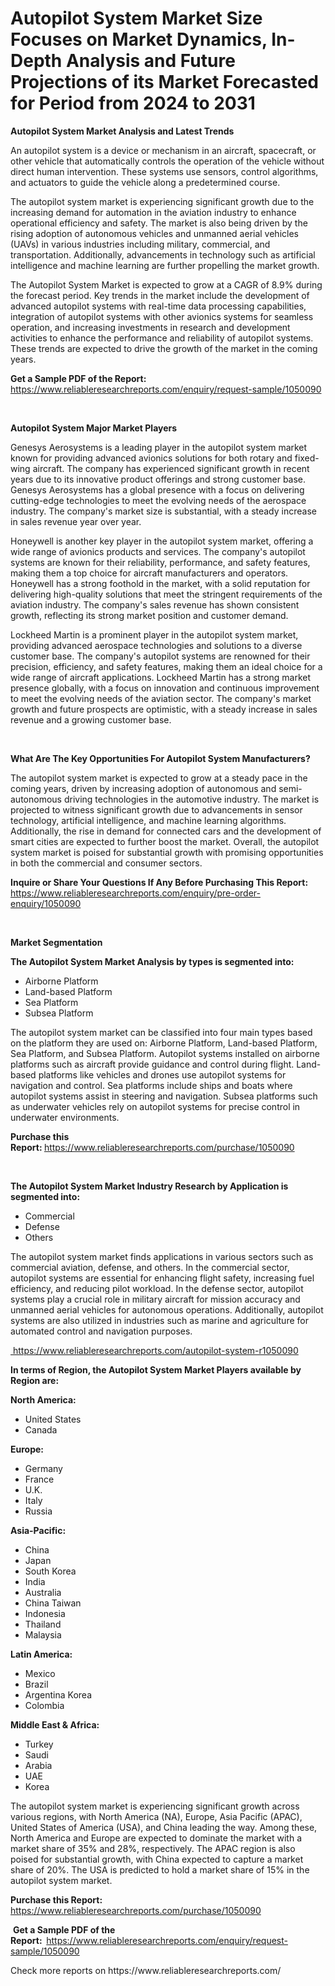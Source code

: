 <p><h1>Autopilot System Market Size Focuses on Market Dynamics, In-Depth Analysis and Future Projections of its Market Forecasted for Period from 2024 to 2031</h1></p><p><strong>Autopilot System Market Analysis and Latest Trends</strong></p>
<p><p>An autopilot system is a device or mechanism in an aircraft, spacecraft, or other vehicle that automatically controls the operation of the vehicle without direct human intervention. These systems use sensors, control algorithms, and actuators to guide the vehicle along a predetermined course.</p><p>The autopilot system market is experiencing significant growth due to the increasing demand for automation in the aviation industry to enhance operational efficiency and safety. The market is also being driven by the rising adoption of autonomous vehicles and unmanned aerial vehicles (UAVs) in various industries including military, commercial, and transportation. Additionally, advancements in technology such as artificial intelligence and machine learning are further propelling the market growth.</p><p>The Autopilot System Market is expected to grow at a CAGR of 8.9% during the forecast period. Key trends in the market include the development of advanced autopilot systems with real-time data processing capabilities, integration of autopilot systems with other avionics systems for seamless operation, and increasing investments in research and development activities to enhance the performance and reliability of autopilot systems. These trends are expected to drive the growth of the market in the coming years.</p></p>
<p><strong>Get a Sample PDF of the Report:&nbsp;</strong> <a href="https://www.reliableresearchreports.com/enquiry/request-sample/1050090">https://www.reliableresearchreports.com/enquiry/request-sample/1050090</a></p>
<p>&nbsp;</p>
<p><strong>Autopilot System Major Market Players</strong></p>
<p><p>Genesys Aerosystems is a leading player in the autopilot system market known for providing advanced avionics solutions for both rotary and fixed-wing aircraft. The company has experienced significant growth in recent years due to its innovative product offerings and strong customer base. Genesys Aerosystems has a global presence with a focus on delivering cutting-edge technologies to meet the evolving needs of the aerospace industry. The company's market size is substantial, with a steady increase in sales revenue year over year.</p><p>Honeywell is another key player in the autopilot system market, offering a wide range of avionics products and services. The company's autopilot systems are known for their reliability, performance, and safety features, making them a top choice for aircraft manufacturers and operators. Honeywell has a strong foothold in the market, with a solid reputation for delivering high-quality solutions that meet the stringent requirements of the aviation industry. The company's sales revenue has shown consistent growth, reflecting its strong market position and customer demand.</p><p>Lockheed Martin is a prominent player in the autopilot system market, providing advanced aerospace technologies and solutions to a diverse customer base. The company's autopilot systems are renowned for their precision, efficiency, and safety features, making them an ideal choice for a wide range of aircraft applications. Lockheed Martin has a strong market presence globally, with a focus on innovation and continuous improvement to meet the evolving needs of the aviation sector. The company's market growth and future prospects are optimistic, with a steady increase in sales revenue and a growing customer base.</p></p>
<p>&nbsp;</p>
<p><strong>What Are The Key Opportunities For Autopilot System Manufacturers?</strong></p>
<p><p>The autopilot system market is expected to grow at a steady pace in the coming years, driven by increasing adoption of autonomous and semi-autonomous driving technologies in the automotive industry. The market is projected to witness significant growth due to advancements in sensor technology, artificial intelligence, and machine learning algorithms. Additionally, the rise in demand for connected cars and the development of smart cities are expected to further boost the market. Overall, the autopilot system market is poised for substantial growth with promising opportunities in both the commercial and consumer sectors.</p></p>
<p><strong>Inquire or Share Your Questions If Any Before Purchasing This Report:</strong> <a href="https://www.reliableresearchreports.com/enquiry/pre-order-enquiry/1050090">https://www.reliableresearchreports.com/enquiry/pre-order-enquiry/1050090</a></p>
<p>&nbsp;</p>
<p><strong>Market Segmentation</strong></p>
<p><strong>The Autopilot System Market Analysis by types is segmented into:</strong></p>
<p><ul><li>Airborne Platform</li><li>Land-based Platform</li><li>Sea Platform</li><li>Subsea Platform</li></ul></p>
<p><p>The autopilot system market can be classified into four main types based on the platform they are used on: Airborne Platform, Land-based Platform, Sea Platform, and Subsea Platform. Autopilot systems installed on airborne platforms such as aircraft provide guidance and control during flight. Land-based platforms like vehicles and drones use autopilot systems for navigation and control. Sea platforms include ships and boats where autopilot systems assist in steering and navigation. Subsea platforms such as underwater vehicles rely on autopilot systems for precise control in underwater environments.</p></p>
<p><strong>Purchase this Report:&nbsp;</strong><a href="https://www.reliableresearchreports.com/purchase/1050090">https://www.reliableresearchreports.com/purchase/1050090</a></p>
<p>&nbsp;</p>
<p><strong>The Autopilot System Market Industry Research by Application is segmented into:</strong></p>
<p><ul><li>Commercial</li><li>Defense</li><li>Others</li></ul></p>
<p><p>The autopilot system market finds applications in various sectors such as commercial aviation, defense, and others. In the commercial sector, autopilot systems are essential for enhancing flight safety, increasing fuel efficiency, and reducing pilot workload. In the defense sector, autopilot systems play a crucial role in military aircraft for mission accuracy and unmanned aerial vehicles for autonomous operations. Additionally, autopilot systems are also utilized in industries such as marine and agriculture for automated control and navigation purposes.</p></p>
<p><a href="https://www.reliableresearchreports.com/autopilot-system-r1050090">&nbsp;https://www.reliableresearchreports.com/autopilot-system-r1050090</a></p>
<p><strong>In terms of Region, the Autopilot System Market Players available by Region are:</strong></p>
<p>
    <p> <strong> North America: </strong>
        <ul>
            <li>United States</li>
            <li>Canada</li>
        </ul>
        </p> 
    <p> <strong> Europe: </strong>
        <ul>
            <li>Germany</li>
            <li>France</li>
            <li>U.K.</li>
            <li>Italy</li>
            <li>Russia</li>
        </ul>
        </p> 
    <p> <strong> Asia-Pacific: </strong>
        <ul>
            <li>China</li>
            <li>Japan</li>
            <li>South Korea</li>
            <li>India</li>
            <li>Australia</li>
            <li>China Taiwan</li>
            <li>Indonesia</li>
            <li>Thailand</li>
            <li>Malaysia</li>
        </ul>
        </p> 
    <p> <strong> Latin America: </strong>
        <ul>
            <li>Mexico</li>
            <li>Brazil</li>
            <li>Argentina Korea</li>
            <li>Colombia</li>
        </ul>
        </p> 
    <p> <strong> Middle East & Africa: </strong>
        <ul>
            <li>Turkey</li>
            <li>Saudi</li>
            <li>Arabia</li>
            <li>UAE</li>
            <li>Korea</li>
        </ul>
    </p>
    </p>
<p><p>The autopilot system market is experiencing significant growth across various regions, with North America (NA), Europe, Asia Pacific (APAC), United States of America (USA), and China leading the way. Among these, North America and Europe are expected to dominate the market with a market share of 35% and 28%, respectively. The APAC region is also poised for substantial growth, with China expected to capture a market share of 20%. The USA is predicted to hold a market share of 15% in the autopilot system market.</p></p>
<p><strong>Purchase this Report: </strong><a href="https://www.reliableresearchreports.com/purchase/1050090">https://www.reliableresearchreports.com/purchase/1050090</a></p>
<p>&nbsp;<strong>Get a Sample PDF of the Report:&nbsp;&nbsp;</strong><a href="https://www.reliableresearchreports.com/enquiry/request-sample/1050090">https://www.reliableresearchreports.com/enquiry/request-sample/1050090</a></p>
<p><strong></strong></p>
<p>Check more reports on https://www.reliableresearchreports.com/</p>